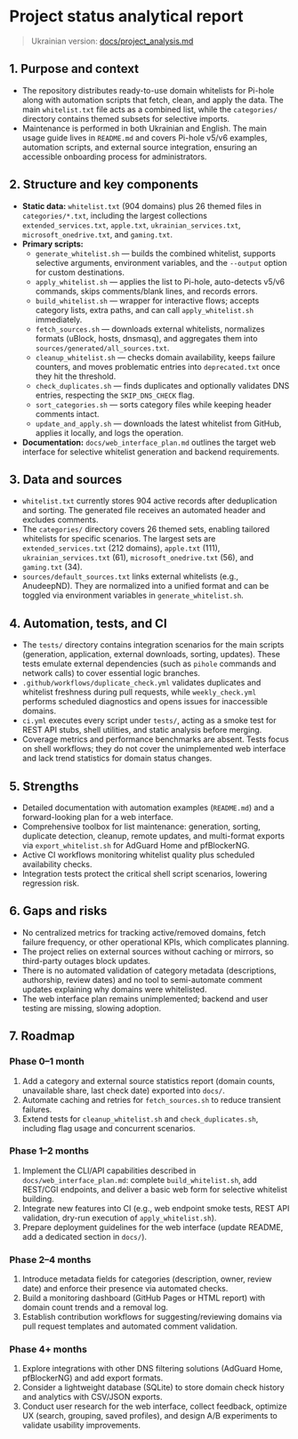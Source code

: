 # Project status analytical report

> Ukrainian version: [docs/project_analysis.md](project_analysis.md)

## 1. Purpose and context
- The repository distributes ready-to-use domain whitelists for Pi-hole along with automation scripts that fetch, clean, and apply the data. The main `whitelist.txt` file acts as a combined list, while the `categories/` directory contains themed subsets for selective imports.
- Maintenance is performed in both Ukrainian and English. The main usage guide lives in `README.md` and covers Pi-hole v5/v6 examples, automation scripts, and external source integration, ensuring an accessible onboarding process for administrators.

## 2. Structure and key components
- **Static data:** `whitelist.txt` (904 domains) plus 26 themed files in `categories/*.txt`, including the largest collections `extended_services.txt`, `apple.txt`, `ukrainian_services.txt`, `microsoft_onedrive.txt`, and `gaming.txt`.
- **Primary scripts:**
  - `generate_whitelist.sh` — builds the combined whitelist, supports selective arguments, environment variables, and the `--output` option for custom destinations.
  - `apply_whitelist.sh` — applies the list to Pi-hole, auto-detects v5/v6 commands, skips comments/blank lines, and records errors.
  - `build_whitelist.sh` — wrapper for interactive flows; accepts category lists, extra paths, and can call `apply_whitelist.sh` immediately.
  - `fetch_sources.sh` — downloads external whitelists, normalizes formats (uBlock, hosts, dnsmasq), and aggregates them into `sources/generated/all_sources.txt`.
  - `cleanup_whitelist.sh` — checks domain availability, keeps failure counters, and moves problematic entries into `deprecated.txt` once they hit the threshold.
  - `check_duplicates.sh` — finds duplicates and optionally validates DNS entries, respecting the `SKIP_DNS_CHECK` flag.
  - `sort_categories.sh` — sorts category files while keeping header comments intact.
  - `update_and_apply.sh` — downloads the latest whitelist from GitHub, applies it locally, and logs the operation.
- **Documentation:** `docs/web_interface_plan.md` outlines the target web interface for selective whitelist generation and backend requirements.

## 3. Data and sources
- `whitelist.txt` currently stores 904 active records after deduplication and sorting. The generated file receives an automated header and excludes comments.
- The `categories/` directory covers 26 themed sets, enabling tailored whitelists for specific scenarios. The largest sets are `extended_services.txt` (212 domains), `apple.txt` (111), `ukrainian_services.txt` (61), `microsoft_onedrive.txt` (56), and `gaming.txt` (34).
- `sources/default_sources.txt` links external whitelists (e.g., AnudeepND). They are normalized into a unified format and can be toggled via environment variables in `generate_whitelist.sh`.

## 4. Automation, tests, and CI
- The `tests/` directory contains integration scenarios for the main scripts (generation, application, external downloads, sorting, updates). These tests emulate external dependencies (such as `pihole` commands and network calls) to cover essential logic branches.
- `.github/workflows/duplicate_check.yml` validates duplicates and whitelist freshness during pull requests, while `weekly_check.yml` performs scheduled diagnostics and opens issues for inaccessible domains.
- `ci.yml` executes every script under `tests/`, acting as a smoke test for REST API stubs, shell utilities, and static analysis before merging.
- Coverage metrics and performance benchmarks are absent. Tests focus on shell workflows; they do not cover the unimplemented web interface and lack trend statistics for domain status changes.

## 5. Strengths
- Detailed documentation with automation examples (`README.md`) and a forward-looking plan for a web interface.
- Comprehensive toolbox for list maintenance: generation, sorting, duplicate detection, cleanup, remote updates, and multi-format exports via `export_whitelist.sh` for AdGuard Home and pfBlockerNG.
- Active CI workflows monitoring whitelist quality plus scheduled availability checks.
- Integration tests protect the critical shell script scenarios, lowering regression risk.

## 6. Gaps and risks
- No centralized metrics for tracking active/removed domains, fetch failure frequency, or other operational KPIs, which complicates planning.
- The project relies on external sources without caching or mirrors, so third-party outages block updates.
- There is no automated validation of category metadata (descriptions, authorship, review dates) and no tool to semi-automate comment updates explaining why domains were whitelisted.
- The web interface plan remains unimplemented; backend and user testing are missing, slowing adoption.

## 7. Roadmap
### Phase 0–1 month
1. Add a category and external source statistics report (domain counts, unavailable share, last check date) exported into `docs/`.
2. Automate caching and retries for `fetch_sources.sh` to reduce transient failures.
3. Extend tests for `cleanup_whitelist.sh` and `check_duplicates.sh`, including flag usage and concurrent scenarios.

### Phase 1–2 months
1. Implement the CLI/API capabilities described in `docs/web_interface_plan.md`: complete `build_whitelist.sh`, add REST/CGI endpoints, and deliver a basic web form for selective whitelist building.
2. Integrate new features into CI (e.g., web endpoint smoke tests, REST API validation, dry-run execution of `apply_whitelist.sh`).
3. Prepare deployment guidelines for the web interface (update README, add a dedicated section in `docs/`).

### Phase 2–4 months
1. Introduce metadata fields for categories (description, owner, review date) and enforce their presence via automated checks.
2. Build a monitoring dashboard (GitHub Pages or HTML report) with domain count trends and a removal log.
3. Establish contribution workflows for suggesting/reviewing domains via pull request templates and automated comment validation.

### Phase 4+ months
1. Explore integrations with other DNS filtering solutions (AdGuard Home, pfBlockerNG) and add export formats.
2. Consider a lightweight database (SQLite) to store domain check history and analytics with CSV/JSON exports.
3. Conduct user research for the web interface, collect feedback, optimize UX (search, grouping, saved profiles), and design A/B experiments to validate usability improvements.

